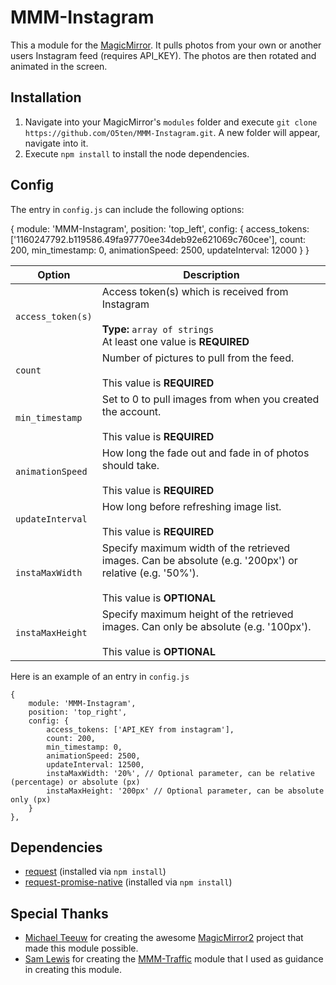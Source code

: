 # MMM-Instagram
This a module for the [MagicMirror](https://github.com/MichMich/MagicMirror/tree/develop). It pulls photos from your own or another users Instagram feed (requires API_KEY). The photos are then rotated and animated in the screen.

## Installation
1. Navigate into your MagicMirror's `modules` folder and execute `git clone https://github.com/O5ten/MMM-Instagram.git`. A new folder will appear, navigate into it.
2. Execute `npm install` to install the node dependencies.

## Config
The entry in `config.js` can include the following options:


{
            module: 'MMM-Instagram',
            position: 'top_left',
            config: {
                access_tokens: ['1160247792.b119586.49fa97770ee34deb92e621069c760cee'],
                count: 200,
                min_timestamp: 0,
                animationSpeed: 2500,
                updateInterval: 12000
	    }
 }


|Option|Description|
|---|---|
|`access_token(s)`|Access token(s) which is received from Instagram<br><br>**Type:** `array of strings`<br>At least one value is **REQUIRED**|
|`count`|Number of pictures to pull from the feed.<br><br>This value is **REQUIRED**|
|`min_timestamp`|Set to 0 to pull images from when you created the account.<br><br>This value is **REQUIRED**|
|`animationSpeed`|How long the fade out and fade in of photos should take.<br><br>This value is **REQUIRED**|
|`updateInterval`|How long before refreshing image list.<br><br>This value is **REQUIRED**|
|`instaMaxWidth`|Specify maximum width of the retrieved images. Can be absolute (e.g. '200px') or relative (e.g. '50%').<br><br>This value is **OPTIONAL**|
|`instaMaxHeight`|Specify maximum height of the retrieved images. Can only be absolute (e.g. '100px').<br><br>This value is **OPTIONAL**|

Here is an example of an entry in `config.js`
```
{
	module: 'MMM-Instagram',
	position: 'top_right',
	config: {
		access_tokens: ['API_KEY from instagram'],
		count: 200,  
		min_timestamp: 0,
		animationSpeed: 2500,
		updateInterval: 12500,
		instaMaxWidth: '20%', // Optional parameter, can be relative (percentage) or absolute (px)
		instaMaxHeight: '200px' // Optional parameter, can be absolute only (px)
	}
},
```

## Dependencies
- [request](https://www.npmjs.com/package/request) (installed via `npm install`)
- [request-promise-native](https://www.npmjs.com/package/request-promise-native) (installed via `npm install`)

## Special Thanks
- [Michael Teeuw](https://github.com/MichMich) for creating the awesome [MagicMirror2](https://github.com/MichMich/MagicMirror/tree/develop) project that made this module possible.
- [Sam Lewis](https://github.com/SamLewis0602/) for creating the [MMM-Traffic](https://github.com/SamLewis0602/MMM-Traffic) module that I used as guidance in creating this module.
